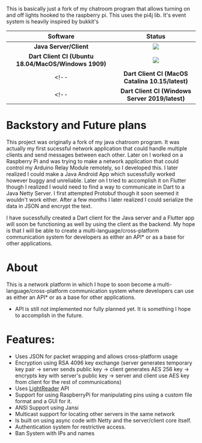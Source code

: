 This is basically just a fork of my chatroom program that allows turning on and off lights hooked to the raspberry pi. This uses the pi4j lib. It's event system is heavily inspired by bukkit's

| **Software** | **Status** |
|:---:|:---:|
| **Java Server/Client**        | ![](https://github.com/Fernthedev/light-chat/workflows/Java%20CI/badge.svg)|
| **Dart Client CI (Ubuntu 18.04/MacOS/Windows 1909)**        | ![](https://github.com/Fernthedev/light-chat/workflows/Dart%20Client/badge.svg)|
<!-- | **Dart Client CI (MacOS Catalina 10.15/latest)**        | ![](https://github.com/Fernthedev/light-chat/workflows/Dart%20Client%20CI%20(MacOS)/badge.svg)| -->
<!-- | **Dart Client CI (Windows Server 2019/latest)**        | ![](https://github.com/Fernthedev/light-chat/workflows/Dart%20Client%20CI%20(Windows)/badge.svg)| -->

# Backstory and Future plans
This project was originally a fork of my java chatroom program. It was actually my first sucessful network application that could handle multiple clients and send messages between each other. Later on I worked on a Raspberry Pi and was trying to make a network application that could control my Arduino Relay Module remotely, so I developed this. I later realized I could make a Java Android App which sucessfully worked however buggy and unreliable. Later on I tried to accomplish it on Flutter though I realized I would need to find a way to communicate in Dart to a Java Netty Server. I first attempted Protobuf though it soon seemed it wouldn't work either. After a few months I later realized I could serialize the data in JSON and encrypt the text. 

I have sucessfully created a Dart client for the Java server and a Flutter app will soon be functioning as well by using the client as the backend. My hope is that I will  be able to create a multi-language/cross-platform communication system for developers as either an API* or as a base for other applications.

# About
This is a network platform in which I hope to soon become a multi-language/cross-platform communication system where developers can use as either an API* or as a base for other applications.

* API is still not implemented nor fully planned yet. It is something I hope to accomplish in the future.

# Features:
- Uses JSON for packet wrapping and allows cross-platform usage 
- Encryption using RSA 4096 key exchange (server generates temporary key pair -> server sends public key -> client generates AES 256 key -> encrypts key with server's public key -> server and client use AES key from client for the rest of communications) 
- Uses [LightReader](https://github.com/Fernthedev/LightReader) API
- Support for using RaspberryPi for manipulating pins using a custom file format and a GUI for it.
- ANSI Support using Jansi
- Multicast support for locating other servers in the same network
- Is built on using async code with Netty and the server/client core itself.
- Authentication system for restrictive access.
- Ban System with IPs and names
